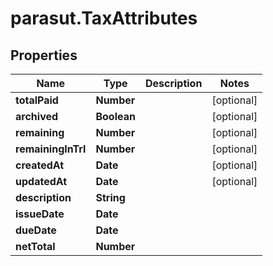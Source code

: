 # parasut.TaxAttributes

## Properties
Name | Type | Description | Notes
------------ | ------------- | ------------- | -------------
**totalPaid** | **Number** |  | [optional] 
**archived** | **Boolean** |  | [optional] 
**remaining** | **Number** |  | [optional] 
**remainingInTrl** | **Number** |  | [optional] 
**createdAt** | **Date** |  | [optional] 
**updatedAt** | **Date** |  | [optional] 
**description** | **String** |  | 
**issueDate** | **Date** |  | 
**dueDate** | **Date** |  | 
**netTotal** | **Number** |  | 


